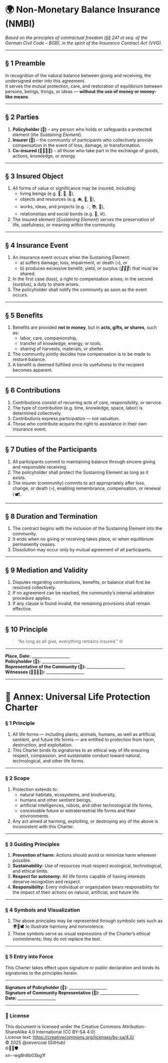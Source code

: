 # 🌍 Non-Monetary Balance Insurance (NMBI)
*Based on the principles of contractual freedom (§§ 241 et seq. of the German Civil Code – BGB), in the spirit of the Insurance Contract Act (VVG).*

---

## § 1 Preamble  
In recognition of the natural balance between giving and receiving, the undersigned enter into this agreement.  
It serves the mutual protection, care, and restoration of equilibrium between persons, beings, things, or ideas — **without the use of money or money-like means**.

---

## § 2 Parties  
1. **Policyholder (👤)** – any person who holds or safeguards a protected element (*the Sustaining Element*).  
2. **Insurer (🏡)** – the community of participants who collectively provide compensation in the event of loss, damage, or transformation.  
3. **Co-insured (👨‍👩‍👧‍👦)** – all those who take part in the exchange of goods, actions, knowledge, or energy.

---

## § 3 Insured Object  
1. All forms of value or significance may be insured, including:  
   - living beings (e.g. 🦙, 🌳, 🐝),  
   - objects and resources (e.g. 🚘, 🏡, 🌾),  
   - works, ideas, and projects (e.g. 💡, 📚, 🎨),  
   - relationships and social bonds (e.g. 🤝, 🌐).  
2. The insured element (*Sustaining Element*) serves the preservation of life, usefulness, or meaning within the community.

---

## § 4 Insurance Event  
1. An insurance event occurs when the Sustaining Element:  
   - a) suffers damage, loss, impairment, or death (*💀*), or  
   - b) produces excessive benefit, yield, or surplus (*🥛🍞🥔*) that must be shared.  
2. In the first case (loss), a right to compensation arises; in the second (surplus), a duty to share arises.  
3. The policyholder shall notify the community as soon as the event occurs.

---

## § 5 Benefits  
1. Benefits are provided **not in money**, but in **acts, gifts, or shares**, such as:  
   - labor, care, companionship,  
   - transfer of knowledge, energy, or tools,  
   - sharing of harvests, materials, or shelter.  
2. The community jointly decides how compensation is to be made to restore balance.  
3. A benefit is deemed fulfilled once its usefulness to the recipient becomes apparent.

---

## § 6 Contributions  
1. Contributions consist of recurring acts of care, responsibility, or service.  
2. The type of contribution (e.g. time, knowledge, space, labor) is determined collectively.  
3. Contributions express participation — not valuation.  
4. Those who contribute acquire the right to assistance in their own insurance event.

---

## § 7 Duties of the Participants  
1. All participants commit to maintaining balance through sincere giving and responsible receiving.  
2. The policyholder shall protect the Sustaining Element as long as it exists.  
3. The insurer (community) commits to act appropriately after loss, change, or death (*💀*), enabling remembrance, compensation, or renewal (*🕊️*).

---

## § 8 Duration and Termination  
1. The contract begins with the inclusion of the Sustaining Element into the community.  
2. It ends when no giving or receiving takes place, or when equilibrium permanently ceases.  
3. Dissolution may occur only by mutual agreement of all participants.

---

## § 9 Mediation and Validity  
1. Disputes regarding contributions, benefits, or balance shall first be resolved collectively.  
2. If no agreement can be reached, the community’s internal arbitration procedure applies.  
3. If any clause is found invalid, the remaining provisions shall remain effective.  

---

## § 10 Principle  
> “As long as all give, everything remains insured.” 🌐

---

**Place, Date:** ___________________  
**Policyholder (👤):** ___________________  
**Representative of the Community (🏡):** ___________________  
**Witnesses (👨‍👩‍👧‍👦):** ___________________  

---

# 📜 Annex: Universal Life Protection Charter

### § 1 Principle  
1. All life forms — including plants, animals, humans, as well as artificial, sentient, and future life forms — are entitled to protection from harm, destruction, and exploitation.  
2. This Charter binds its signatories to an ethical way of life ensuring respect, compassion, and sustainable conduct toward natural, technological, and other life forms.

---

### § 2 Scope  
1. Protection extends to:  
   - natural habitats, ecosystems, and biodiversity,  
   - humans and other sentient beings,  
   - artificial intelligences, robots, and other technological life forms,  
   - conceivable future or extraterrestrial life forms and their environments.  
2. Any act aimed at harming, exploiting, or destroying any of the above is inconsistent with this Charter.

---

### § 3 Guiding Principles  
1. **Prevention of harm:** Actions should avoid or minimize harm wherever possible.  
2. **Sustainability:** Use of resources must respect ecological, technological, and ethical limits.  
3. **Respect for autonomy:** All life forms capable of having interests deserve recognition and respect.  
4. **Responsibility:** Every individual or organization bears responsibility for the impact of their actions on natural, artificial, and future life.

---

### § 4 Symbols and Visualization  
1. The above principles may be represented through symbolic sets such as 🌍🤝🕊️ to illustrate harmony and nonviolence.  
2. These symbols serve as visual expressions of the Charter’s ethical commitments; they do not replace the text.

---

### § 5 Entry into Force  
This Charter takes effect upon signature or public declaration and binds its signatories to the principles herein.

---

**Signature of Policyholder (👤):** ___________________  
**Signature of Community Representative (🏡):** ___________________  
**Date:** ___________________

---

### 📄 License
This document is licensed under the Creative Commons Attribution-ShareAlike 4.0 International (CC BY-SA 4.0).  
License text: https://creativecommons.org/licenses/by-sa/4.0/  
© 2025 @severcoal (GitHub) <br>
 🌐🐾🌱🛡️
<br>
 xn--wg8h8b03bg1f